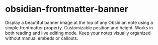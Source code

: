 # obsidian-frontmatter-banner
Display a beautiful banner image at the top of any Obsidian note using a simple frontmatter property. Customizable position and height. Works in both reading and live editing mode. Keep your notes visually organized without manual embeds or callouts.
